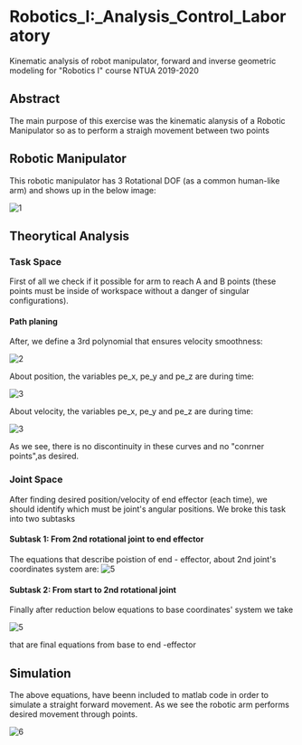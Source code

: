 # Robotics_I:_Analysis_Control_Laboratory
Kinematic analysis of robot manipulator, forward and inverse geometric modeling for "Robotics I" course NTUA 2019-2020


## Abstract

The main purpose of this exercise was the kinematic alanysis of a Robotic Manipulator  so as to perform a straigh movement between two points

## Robotic Manipulator

This robotic manipulator has 3 Rotational DOF (as a common human-like arm) and shows up in the below image:

![1](https://user-images.githubusercontent.com/50829499/111982512-bb6b2c00-8b11-11eb-9c74-63441d88ece5.png)

## Theorytical Analysis 

### Task Space

First of all we check if it possible for arm to reach A and B points (these points must be inside of workspace without a danger of singular configurations).

#### Path planing

After, we define a 3rd polynomial that ensures velocity smoothness:

![2](https://user-images.githubusercontent.com/50829499/111986837-1ce1c980-8b17-11eb-844d-e9489521de9a.png)

About position, the variables pe_x, pe_y and pe_z are during time:

![3](https://user-images.githubusercontent.com/50829499/111988139-c6758a80-8b18-11eb-827b-ac7cf588e979.png)

About velocity, the variables pe_x, pe_y and pe_z are during time:

![3](https://user-images.githubusercontent.com/50829499/111988815-a5616980-8b19-11eb-8b09-e6deb2590044.png)

As we see, there is no discontinuity in these curves and no "conrner points",as desired.

### Joint Space

After finding desired position/velocity of end effector (each time), we should identify which must be joint's angular positions. We broke this task into two subtasks 

#### Subtask 1: From 2nd rotational joint to end effector 

The equations that describe poistion of end - effector, about 2nd joint's coordinates system are:
![5](https://user-images.githubusercontent.com/50829499/111989972-1d7c5f00-8b1b-11eb-82c0-cf9307ecc18c.png)


#### Subtask 2: From start to 2nd rotational joint 
 
Finally after reduction below equations to base coordinates' system we take 

![5](https://user-images.githubusercontent.com/50829499/111991459-076f9e00-8b1d-11eb-92ed-102271e8e79c.png)

that are final equations from base to end -effector
 
## Simulation 

The above equations, have beenn included to matlab code in order to simulate a straight forward movement. As we see the robotic arm
performs desired movement through points.

![6](https://user-images.githubusercontent.com/50829499/111991587-266e3000-8b1d-11eb-9ec0-195cfaf5a193.png)





